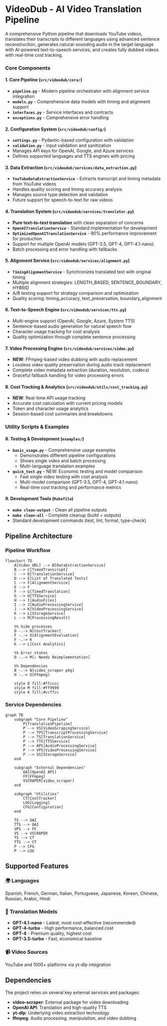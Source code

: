 # VideoDub - AI Video Translation Pipeline

A comprehensive Python pipeline that downloads YouTube videos, translates their transcripts to different languages using advanced sentence reconstruction, generates natural-sounding audio in the target language with AI-powered text-to-speech services, and creates fully dubbed videos with real-time cost tracking.

### Core Components

#### 1. **Core Pipeline (`src/videodub/core/`)**
- **`pipeline.py`** - Modern pipeline orchestrator with alignment service integration
- **`models.py`** - Comprehensive data models with timing and alignment support
- **`interfaces.py`** - Service interfaces and contracts
- **`exceptions.py`** - Comprehensive error handling

#### 2. **Configuration System (`src/videodub/config/`)**
- **`settings.py`** - Pydantic-based configuration with validation
- **`validation.py`** - Input validation and sanitization
- Manages API keys for OpenAI, Google, and Azure services
- Defines supported languages and TTS engines with pricing

#### 3. **Data Extraction (`src/videodub/services/data_extraction.py`)**
- **`YouTubeDataExtractionService`** - Extracts transcript and timing metadata from YouTube videos
- Handles quality scoring and timing accuracy analysis
- Manages source type detection and validation
- Future support for speech-to-text for raw videos

#### 4. **Translation System (`src/videodub/services/translator.py`)**
- **Pure text-to-text translation** with clean separation of concerns
- **`OpenAITranslationService`** - Standard implementation for development
- **`OptimizedOpenAITranslationService`** - 90% performance improvement for production
- Support for multiple OpenAI models (GPT-3.5, GPT-4, GPT-4.1-nano)
- Batch processing and error handling with fallbacks

#### 5. **Alignment Service (`src/videodub/services/alignment.py`)**
- **`TimingAlignmentService`** - Synchronizes translated text with original timing
- Multiple alignment strategies: LENGTH_BASED, SENTENCE_BOUNDARY, HYBRID
- A/B testing support for strategy comparison and optimization
- Quality scoring: timing_accuracy, text_preservation, boundary_alignment

#### 6. **Text-to-Speech Engine (`src/videodub/services/tts.py`)**
- Multi-engine support (OpenAI, Google, Azure, System TTS)
- Sentence-based audio generation for natural speech flow
- Character usage tracking for cost analysis
- Quality optimization through complete sentence processing

#### 7. **Video Processing Engine (`src/videodub/services/video.py`)**
- **NEW**: FFmpeg-based video dubbing with audio replacement
- Lossless video quality preservation during audio track replacement
- Complete video metadata extraction (duration, resolution, codecs)
- Graceful fallback handling for video processing errors

#### 8. **Cost Tracking & Analytics (`src/videodub/utils/cost_tracking.py`)**
- **NEW**: Real-time API usage tracking
- Accurate cost calculation with current pricing models
- Token and character usage analytics
- Session-based cost summaries and breakdowns

### Utility Scripts & Examples

#### 8. **Testing & Development (`examples/`)**
- **`basic_usage.py`** - Comprehensive usage examples
  - Demonstrates different pipeline configurations
  - Shows single video and batch processing
  - Multi-language translation examples
- **`quick_test.py`** - NEW: Economic testing and model comparison
  - Fast single video testing with cost analysis
  - Multi-model comparison (GPT-3.5, GPT-4, GPT-4.1-nano)
  - Real-time cost tracking and performance metrics

#### 9. **Development Tools (`Makefile`)**
- **`make clean-output`** - Clean all pipeline outputs
- **`make clean-all`** - Complete cleanup (build + outputs)
- Standard development commands (test, lint, format, type-check)

## Pipeline Architecture

### Pipeline Workflow
```mermaid
flowchart TD
    A[Video URL] --> B[DataExtractionService]
    B --> C[TimedTranscript]
    C --> D[TranslationService] 
    D --> E[List of Translated Texts]
    C --> F[AlignmentService]
    E --> F
    F --> G[TimedTranslation]
    G --> H[TTSService]
    H --> I[AudioFiles]
    I --> J[AudioProcessingService]
    J --> K[VideoProcessingService]
    K --> L[StorageService]
    L --> M[ProcessingResult]
    
    %% Side processes
    D -.-> N[CostTracker]
    F -.-> O[AlignmentEvaluation]
    F -.-> K
    K --> L[Cost Analytics]
    
    %% Error states
    D -.-> M[⚠️ Needs Reimplementation]
    
    %% Dependencies
    B -.-> N[video_scraper pkg]
    H -.-> O[FFmpeg]
    
    style D fill:#ffcccc
    style M fill:#ff9999
    style K fill:#ccffcc
```

### Service Dependencies
```mermaid
graph TB
    subgraph "Core Pipeline"
        P[TranslationPipeline]
        P --> VS[VideoScrapingService]
        P --> TPS[TranscriptProcessingService]
        P --> TS[TranslationService]
        P --> TTS[TTSService]
        P --> APS[AudioProcessingService]
        P --> VPS[VideoProcessingService]
        P --> SS[StorageService]
    end
    
    subgraph "External Dependencies"
        OAI[OpenAI API]
        FF[FFmpeg]
        VSCRAPER[video_scraper]
    end
    
    subgraph "Utilities"
        CT[CostTracker]
        LOG[Logging]
        CFG[Configuration]
    end
    
    TS --> OAI
    TTS --> OAI
    VPS --> FF
    VS --> VSCRAPER
    TS --> CT
    TTS --> CT
    P --> CFG
    P --> LOG
```

## Supported Features

### 🌍 **Languages**
Spanish, French, German, Italian, Portuguese, Japanese, Korean, Chinese, Russian, Arabic, Hindi

### 🤖 **Translation Models**
- **GPT-4.1-nano** - Latest, most cost-effective (recommended)
- **GPT-4-turbo** - High performance, balanced cost
- **GPT-4** - Premium quality, highest cost
- **GPT-3.5-turbo** - Fast, economical baseline

### 📹 **Video Sources**
YouTube and 1000+ platforms via yt-dlp integration

## Dependencies

The project relies on several key external services and packages:

- **video-scraper**: External package for video downloading
- **OpenAI API**: Translation and high-quality TTS
- **yt-dlp**: Underlying video extraction technology
- **ffmpeg**: Audio processing, manipulation, and video dubbing
